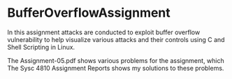# BufferOverflowAssignment
In this assignment attacks are conducted to exploit buffer overflow vulnerability to help visualize various attacks and their controls using C and Shell Scripting in Linux.

The Assignment-05.pdf shows various problems for the assignment, which The Sysc 4810 Assignment Reports shows my solutions to these problems.
